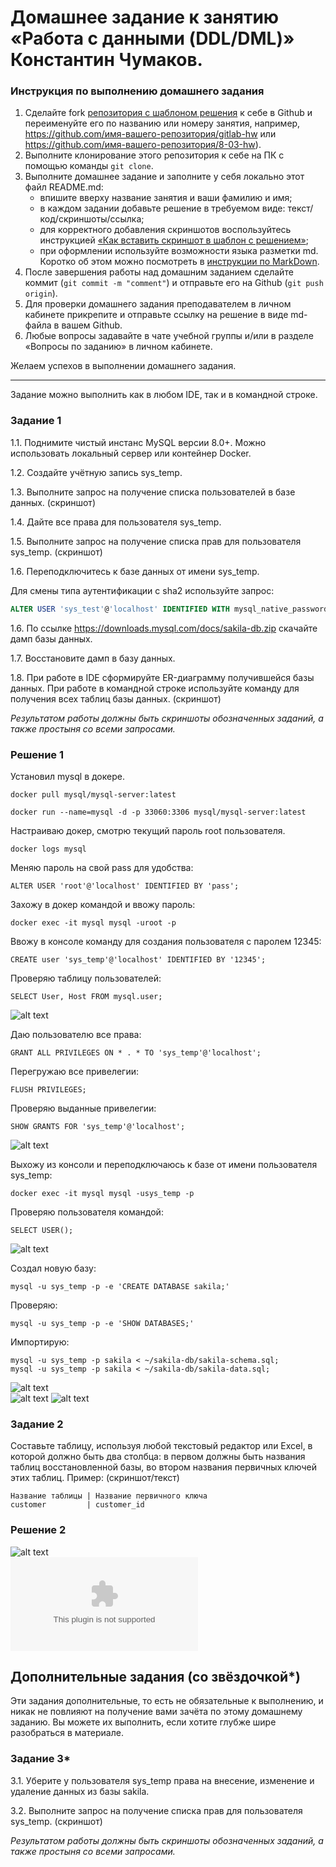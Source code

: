 # Домашнее задание к занятию «Работа с данными (DDL/DML)» Константин Чумаков.

### Инструкция по выполнению домашнего задания

1. Сделайте fork [репозитория c шаблоном решения](https://github.com/netology-code/sys-pattern-homework) к себе в Github и переименуйте его по названию или номеру занятия, например, https://github.com/имя-вашего-репозитория/gitlab-hw или https://github.com/имя-вашего-репозитория/8-03-hw).
2. Выполните клонирование этого репозитория к себе на ПК с помощью команды `git clone`.
3. Выполните домашнее задание и заполните у себя локально этот файл README.md:
   - впишите вверху название занятия и ваши фамилию и имя;
   - в каждом задании добавьте решение в требуемом виде: текст/код/скриншоты/ссылка;
   - для корректного добавления скриншотов воспользуйтесь инструкцией [«Как вставить скриншот в шаблон с решением»](https://github.com/netology-code/sys-pattern-homework/blob/main/screen-instruction.md);
   - при оформлении используйте возможности языка разметки md. Коротко об этом можно посмотреть в [инструкции по MarkDown](https://github.com/netology-code/sys-pattern-homework/blob/main/md-instruction.md).
4. После завершения работы над домашним заданием сделайте коммит (`git commit -m "comment"`) и отправьте его на Github (`git push origin`).
5. Для проверки домашнего задания преподавателем в личном кабинете прикрепите и отправьте ссылку на решение в виде md-файла в вашем Github.
6. Любые вопросы задавайте в чате учебной группы и/или в разделе «Вопросы по заданию» в личном кабинете.

Желаем успехов в выполнении домашнего задания.

---

Задание можно выполнить как в любом IDE, так и в командной строке.

### Задание 1
1.1. Поднимите чистый инстанс MySQL версии 8.0+. Можно использовать локальный сервер или контейнер Docker.

1.2. Создайте учётную запись sys_temp. 

1.3. Выполните запрос на получение списка пользователей в базе данных. (скриншот)

1.4. Дайте все права для пользователя sys_temp. 

1.5. Выполните запрос на получение списка прав для пользователя sys_temp. (скриншот)

1.6. Переподключитесь к базе данных от имени sys_temp.

Для смены типа аутентификации с sha2 используйте запрос: 
```sql
ALTER USER 'sys_test'@'localhost' IDENTIFIED WITH mysql_native_password BY 'password';
```
1.6. По ссылке https://downloads.mysql.com/docs/sakila-db.zip скачайте дамп базы данных.

1.7. Восстановите дамп в базу данных.

1.8. При работе в IDE сформируйте ER-диаграмму получившейся базы данных. При работе в командной строке используйте команду для получения всех таблиц базы данных. (скриншот)

*Результатом работы должны быть скриншоты обозначенных заданий, а также простыня со всеми запросами.*   

### Решение 1   
Установил mysql в докере. 
```
docker pull mysql/mysql-server:latest
```
```
docker run --name=mysql -d -p 33060:3306 mysql/mysql-server:latest
```
Настраиваю докер, смотрю текущий пароль root пользователя.
```
docker logs mysql
```
Меняю пароль на свой pass для удобства:   
```
ALTER USER 'root'@'localhost' IDENTIFIED BY 'pass';
```
Захожу в докер командой и ввожу пароль:   
```
docker exec -it mysql mysql -uroot -p
```
Ввожу в консоле команду для создания пользователя с паролем 12345:   
```
CREATE user 'sys_temp'@'localhost' IDENTIFIED BY '12345';
```
Проверяю таблицу пользователей:
```
SELECT User, Host FROM mysql.user;
```
![alt text](https://github.com/BudyGun/ddl-dml/blob/main/images/1.png)   

Даю пользователю все права:   
```
GRANT ALL PRIVILEGES ON * . * TO 'sys_temp'@'localhost';
```
Перегружаю все привелегии:
```
FLUSH PRIVILEGES;
```
Проверяю выданные привелегии:   
```
SHOW GRANTS FOR 'sys_temp'@'localhost';
```
![alt text](https://github.com/BudyGun/ddl-dml/blob/main/images/2.png)   

Выхожу из консоли и переподключаюсь к базе от имени пользователя sys_temp:   
```
docker exec -it mysql mysql -usys_temp -p
```
Проверяю пользователя командой:
```
SELECT USER();
```
![alt text](https://github.com/BudyGun/ddl-dml/blob/main/images/11.png)   

Создал новую базу:
```
mysql -u sys_temp -p -e 'CREATE DATABASE sakila;'
```
Проверяю:
```
mysql -u sys_temp -p -e 'SHOW DATABASES;'
```
Импортирую:
```
mysql -u sys_temp -p sakila < ~/sakila-db/sakila-schema.sql;
mysql -u sys_temp -p sakila < ~/sakila-db/sakila-data.sql;
```
![alt text](https://github.com/BudyGun/ddl-dml/blob/main/images/30.png)    
![alt text](https://github.com/BudyGun/ddl-dml/blob/main/images/40.png) 
![alt text](https://github.com/BudyGun/ddl-dml/blob/main/images/50.png) 


### Задание 2
Составьте таблицу, используя любой текстовый редактор или Excel, в которой должно быть два столбца: в первом должны быть названия таблиц восстановленной базы, во втором названия первичных ключей этих таблиц. Пример: (скриншот/текст)
```
Название таблицы | Название первичного ключа
customer         | customer_id
```   
### Решение 2   
![alt text](https://github.com/BudyGun/ddl-dml/blob/main/images/60.png)    
![таблица](https://github.com/BudyGun/ddl-dml/blob/main/images/Книга1.xlsx) 



## Дополнительные задания (со звёздочкой*)
Эти задания дополнительные, то есть не обязательные к выполнению, и никак не повлияют на получение вами зачёта по этому домашнему заданию. Вы можете их выполнить, если хотите глубже шире разобраться в материале.

### Задание 3*
3.1. Уберите у пользователя sys_temp права на внесение, изменение и удаление данных из базы sakila.

3.2. Выполните запрос на получение списка прав для пользователя sys_temp. (скриншот)

*Результатом работы должны быть скриншоты обозначенных заданий, а также простыня со всеми запросами.*
